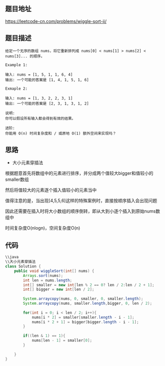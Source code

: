 ## 题目地址
https://leetcode-cn.com/problems/wiggle-sort-ii/

## 题目描述
```
给定一个无序的数组 nums，将它重新排列成 nums[0] < nums[1] > nums[2] < nums[3]... 的顺序。

Example 1:

输入: nums = [1, 5, 1, 1, 6, 4]
输出: 一个可能的答案是 [1, 4, 1, 5, 1, 6]

Exmaple 2:

输入: nums = [1, 3, 2, 2, 3, 1]
输出: 一个可能的答案是 [2, 3, 1, 3, 1, 2]

说明:
你可以假设所有输入都会得到有效的结果。

进阶:
你能用 O(n) 时间复杂度和 / 或原地 O(1) 额外空间来实现吗？

```

## 思路

- 大小元素穿插法

根据题意首先将数组中的元素进行排序，并分成两个值较大bigger和值较小的smaller数组

然后将值较大的元素逐个插入值较小的元素当中

值得注意的是，当出现[4,5,5,6]这样的特殊案例时，直接按顺序插入会出现问题

因此还需要在插入时将大小数组的顺序倒转，即从大到小逐个插入到原始nums数组中

时间复杂度O(nlogn)，空间复杂度O(n)

## 代码
```java
\\java
\\大小元素穿插法
class Solution {
    public void wiggleSort(int[] nums) {
        Arrays.sort(nums);
        int len = nums.length;
        int[] smaller = new int[len % 2 == 0? len / 2:len / 2 + 1];
        int[] bigger = new int[len / 2];
        
        System.arraycopy(nums, 0, smaller, 0, smaller.length);
        System.arraycopy(nums, smaller.length,bigger, 0, len / 2);
        
        for(int i = 0; i < len / 2; i++){
            nums[i * 2] = smaller[smaller.length - i - 1];
            nums[i * 2 + 1] = bigger[bigger.length - i - 1];
        }
        
        if((len & 1) == 1){
            nums[len - 1] = smaller[0];
        }
        
    }
}
```

